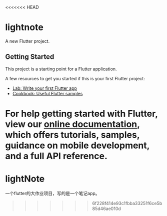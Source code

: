 <<<<<<< HEAD
# lightnote

A new Flutter project.

## Getting Started

This project is a starting point for a Flutter application.

A few resources to get you started if this is your first Flutter project:

- [Lab: Write your first Flutter app](https://flutter.dev/docs/get-started/codelab)
- [Cookbook: Useful Flutter samples](https://flutter.dev/docs/cookbook)

For help getting started with Flutter, view our
[online documentation](https://flutter.dev/docs), which offers tutorials,
samples, guidance on mobile development, and a full API reference.
=======
# lightNote
一个flutter的大作业项目，写的是一个笔记app。
>>>>>>> 6f228f414e93c1fbba33251f6ce5b85d46ae010d
